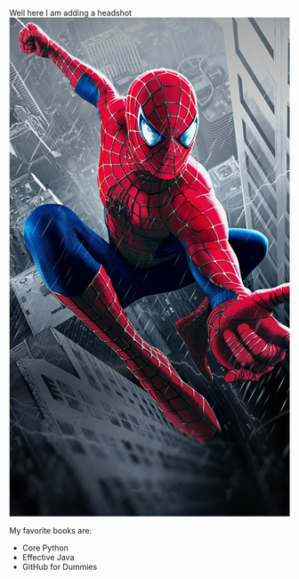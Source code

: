 Well here I am adding a headshot
![headshot](Spiderman2002.jpg)


My favorite books are:
- Core Python
- Effective Java
- GitHub for Dummies
